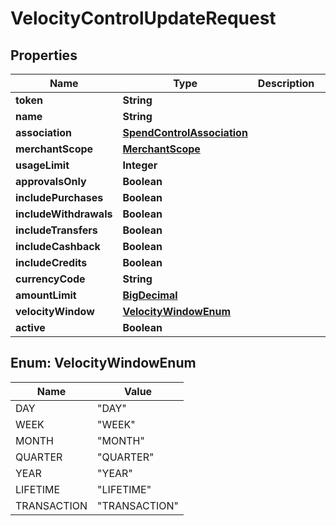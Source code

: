 
# VelocityControlUpdateRequest

## Properties
Name | Type | Description | Notes
------------ | ------------- | ------------- | -------------
**token** | **String** |  | 
**name** | **String** |  |  [optional]
**association** | [**SpendControlAssociation**](SpendControlAssociation.md) |  |  [optional]
**merchantScope** | [**MerchantScope**](MerchantScope.md) |  |  [optional]
**usageLimit** | **Integer** |  |  [optional]
**approvalsOnly** | **Boolean** |  |  [optional]
**includePurchases** | **Boolean** |  |  [optional]
**includeWithdrawals** | **Boolean** |  |  [optional]
**includeTransfers** | **Boolean** |  |  [optional]
**includeCashback** | **Boolean** |  |  [optional]
**includeCredits** | **Boolean** |  |  [optional]
**currencyCode** | **String** |  |  [optional]
**amountLimit** | [**BigDecimal**](BigDecimal.md) |  |  [optional]
**velocityWindow** | [**VelocityWindowEnum**](#VelocityWindowEnum) |  |  [optional]
**active** | **Boolean** |  |  [optional]


<a name="VelocityWindowEnum"></a>
## Enum: VelocityWindowEnum
Name | Value
---- | -----
DAY | &quot;DAY&quot;
WEEK | &quot;WEEK&quot;
MONTH | &quot;MONTH&quot;
QUARTER | &quot;QUARTER&quot;
YEAR | &quot;YEAR&quot;
LIFETIME | &quot;LIFETIME&quot;
TRANSACTION | &quot;TRANSACTION&quot;



